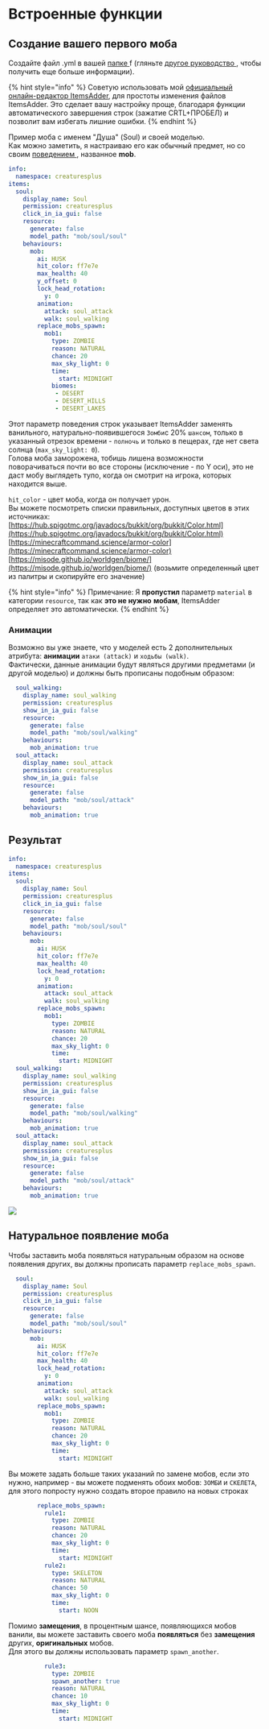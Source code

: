 # Встроенные функции

## Создание вашего первого моба

Создайте файл .yml в вашей [папке ](../../beginners/basic-concepts/namespace.md)f \(гляньте [другое руководство ](../../beginners/creating-your-namespace.md), чтобы получить еще больше информации\).

{% hint style="info" %}
Советую использовать мой [ официальный онлайн-редактор ItemsAdder](../../../../files-editor.md), для простоты изменения файлов ItemsAdder. Это сделает вашу настройку проще, благодаря функции автоматического завершения строк \(зажатие CRTL+ПРОБЕЛ\) и позволит вам избегать лишние ошибки.
{% endhint %}

Пример моба с именем "Душа" \(Soul\) и своей моделью.  
Как можно заметить, я настраиваю его как обычный предмет, но со своим [поведением ](../item-properties/behaviours.md), названное **mob**.

```yaml
info:
  namespace: creaturesplus
items:
  soul:
    display_name: Soul
    permission: creaturesplus
    click_in_ia_gui: false
    resource:
      generate: false
      model_path: "mob/soul/soul"
    behaviours:
      mob:
        ai: HUSK
        hit_color: ff7e7e
        max_health: 40
        y_offset: 0
        lock_head_rotation:
          y: 0
        animation:
          attack: soul_attack
          walk: soul_walking
        replace_mobs_spawn:
          mob1:
            type: ZOMBIE
            reason: NATURAL
            chance: 20
            max_sky_light: 0
            time:
              start: MIDNIGHT
            biomes:
             - DESERT
             - DESERT_HILLS
             - DESERT_LAKES
```

Этот параметр поведения строк указывает ItemsAdder заменять ванильного, натурально-появившегося `Зомби`с 20% `шансом`, только в указанный отрезок времени - `полночь` и только в пещерах, где нет света солнца \(`max_sky_light: 0`\).  
Голова моба заморожена, тобишь лишена возможности поворачиваться почти во все стороны \(исключение - по Y оси\), это не даст мобу выглядеть тупо, когда он смотрит на игрока, которых находится выше.

`hit_color` - цвет моба, когда он получает урон.  
Вы можете посмотреть списки правильных, доступных цветов в этих источниках:  
[https://hub.spigotmc.org/javadocs/bukkit/org/bukkit/Color.html](https://hub.spigotmc.org/javadocs/bukkit/org/bukkit/Color.html)  
[https://minecraftcommand.science/armor-color](https://minecraftcommand.science/armor-color)  
[https://misode.github.io/worldgen/biome/](https://misode.github.io/worldgen/biome/) \(возьмите определенный цвет из палитры и скопируйте его значение\)

{% hint style="info" %}
Примечание: Я **пропустил** параметр `material` в категории `resource`, так как **это не нужно** **мобам**, ItemsAdder определяет это автоматически.
{% endhint %}

### Анимации

Возможно вы уже знаете, что у моделей есть 2 дополнительных атрибута: **анимации** `атаки (attack)` и `ходьбы (walk)`.  
Фактически, данные анимации будут являться другими предметами \(и другой моделью\) и должны быть прописаны подобным образом:

```yaml
  soul_walking:
    display_name: soul_walking
    permission: creaturesplus
    show_in_ia_gui: false
    resource:
      generate: false
      model_path: "mob/soul/walking"
    behaviours:
      mob_animation: true
  soul_attack:
    display_name: soul_attack
    permission: creaturesplus
    show_in_ia_gui: false
    resource:
      generate: false
      model_path: "mob/soul/attack"
    behaviours:
      mob_animation: true
```

## Результат

```yaml
info:
  namespace: creaturesplus
items:
  soul:
    display_name: Soul
    permission: creaturesplus
    click_in_ia_gui: false
    resource:
      generate: false
      model_path: "mob/soul/soul"
    behaviours:
      mob:
        ai: HUSK
        hit_color: ff7e7e
        max_health: 40
        lock_head_rotation:
          y: 0
        animation:
          attack: soul_attack
          walk: soul_walking
        replace_mobs_spawn:
          mob1:
            type: ZOMBIE
            reason: NATURAL
            chance: 20
            max_sky_light: 0
            time:
              start: MIDNIGHT
  soul_walking:
    display_name: soul_walking
    permission: creaturesplus
    show_in_ia_gui: false
    resource:
      generate: false
      model_path: "mob/soul/walking"
    behaviours:
      mob_animation: true
  soul_attack:
    display_name: soul_attack
    permission: creaturesplus
    show_in_ia_gui: false
    resource:
      generate: false
      model_path: "mob/soul/attack"
    behaviours:
      mob_animation: true
```

![](../../../../.gitbook/assets/image%20%2816%29.png)

## Натуральное появление моба

Чтобы заставить моба появляться натуральным образом на основе появления других, вы должны прописать параметр `replace_mobs_spawn`.

```yaml
  soul:
    display_name: Soul
    permission: creaturesplus
    click_in_ia_gui: false
    resource:
      generate: false
      model_path: "mob/soul/soul"
    behaviours:
      mob:
        ai: HUSK
        hit_color: ff7e7e
        max_health: 40
        lock_head_rotation:
          y: 0
        animation:
          attack: soul_attack
          walk: soul_walking
        replace_mobs_spawn:
          mob1:
            type: ZOMBIE
            reason: NATURAL
            chance: 20
            max_sky_light: 0
            time:
              start: MIDNIGHT
```

Вы можете задать больше таких указаний по замене мобов, если это нужно, например - вы можете подменять обоих мобов: `ЗОМБИ` и `СКЕЛЕТА`, для этого попросту нужно создать второе правило на новых строках

```yaml
        replace_mobs_spawn:
          rule1:
            type: ZOMBIE
            reason: NATURAL
            chance: 20
            max_sky_light: 0
            time:
              start: MIDNIGHT
          rule2:
            type: SKELETON
            reason: NATURAL
            chance: 50
            max_sky_light: 0
            time:
              start: NOON
```

Помимо **замещения**, в процентным шансе, появляющихся мобов ванили, вы можете заставить своего моба **появляться** без **замещения** других, **оригинальных** мобов.  
Для этого вы должны использовать параметр `spawn_another`.

```yaml
          rule3:
            type: ZOMBIE
            spawn_another: true
            reason: NATURAL
            chance: 10
            max_sky_light: 0
            time:
              start: MIDNIGHT
```

